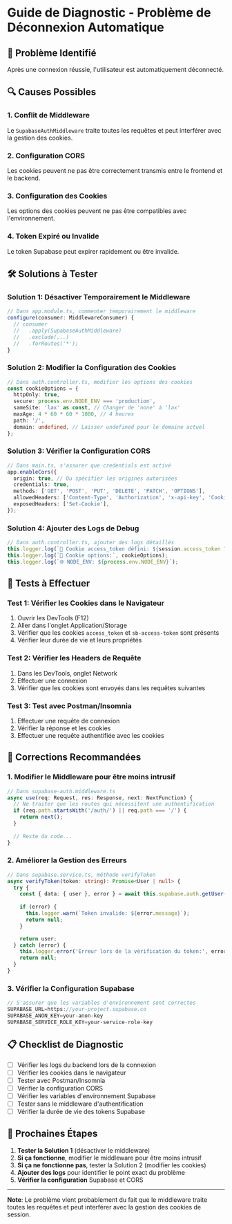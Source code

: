 # Guide de Diagnostic - Problème de Déconnexion Automatique

## 🚨 Problème Identifié
Après une connexion réussie, l'utilisateur est automatiquement déconnecté.

## 🔍 Causes Possibles

### 1. **Conflit de Middleware**
Le `SupabaseAuthMiddleware` traite toutes les requêtes et peut interférer avec la gestion des cookies.

### 2. **Configuration CORS**
Les cookies peuvent ne pas être correctement transmis entre le frontend et le backend.

### 3. **Configuration des Cookies**
Les options des cookies peuvent ne pas être compatibles avec l'environnement.

### 4. **Token Expiré ou Invalide**
Le token Supabase peut expirer rapidement ou être invalide.

## 🛠️ Solutions à Tester

### Solution 1: Désactiver Temporairement le Middleware
```typescript
// Dans app.module.ts, commenter temporairement le middleware
configure(consumer: MiddlewareConsumer) {
  // consumer
  //   .apply(SupabaseAuthMiddleware)
  //   .exclude(...)
  //   .forRoutes('*');
}
```

### Solution 2: Modifier la Configuration des Cookies
```typescript
// Dans auth.controller.ts, modifier les options des cookies
const cookieOptions = {
  httpOnly: true,
  secure: process.env.NODE_ENV === 'production',
  sameSite: 'lax' as const, // Changer de 'none' à 'lax'
  maxAge: 4 * 60 * 60 * 1000, // 4 heures
  path: '/',
  domain: undefined, // Laisser undefined pour le domaine actuel
};
```

### Solution 3: Vérifier la Configuration CORS
```typescript
// Dans main.ts, s'assurer que credentials est activé
app.enableCors({
  origin: true, // Ou spécifier les origines autorisées
  credentials: true,
  methods: ['GET', 'POST', 'PUT', 'DELETE', 'PATCH', 'OPTIONS'],
  allowedHeaders: ['Content-Type', 'Authorization', 'x-api-key', 'Cookie'],
  exposedHeaders: ['Set-Cookie'],
});
```

### Solution 4: Ajouter des Logs de Debug
```typescript
// Dans auth.controller.ts, ajouter des logs détaillés
this.logger.log(`🍪 Cookie access_token défini: ${session.access_token ? 'Oui' : 'Non'}`);
this.logger.log(`🍪 Cookie options:`, cookieOptions);
this.logger.log(`🌐 NODE_ENV: ${process.env.NODE_ENV}`);
```

## 🧪 Tests à Effectuer

### Test 1: Vérifier les Cookies dans le Navigateur
1. Ouvrir les DevTools (F12)
2. Aller dans l'onglet Application/Storage
3. Vérifier que les cookies `access_token` et `sb-access-token` sont présents
4. Vérifier leur durée de vie et leurs propriétés

### Test 2: Vérifier les Headers de Requête
1. Dans les DevTools, onglet Network
2. Effectuer une connexion
3. Vérifier que les cookies sont envoyés dans les requêtes suivantes

### Test 3: Test avec Postman/Insomnia
1. Effectuer une requête de connexion
2. Vérifier la réponse et les cookies
3. Effectuer une requête authentifiée avec les cookies

## 🔧 Corrections Recommandées

### 1. Modifier le Middleware pour être moins intrusif
```typescript
// Dans supabase-auth.middleware.ts
async use(req: Request, res: Response, next: NextFunction) {
  // Ne traiter que les routes qui nécessitent une authentification
  if (req.path.startsWith('/auth/') || req.path === '/') {
    return next();
  }
  
  // Reste du code...
}
```

### 2. Améliorer la Gestion des Erreurs
```typescript
// Dans supabase.service.ts, méthode verifyToken
async verifyToken(token: string): Promise<User | null> {
  try {
    const { data: { user }, error } = await this.supabase.auth.getUser(token);
    
    if (error) {
      this.logger.warn(`Token invalide: ${error.message}`);
      return null;
    }

    return user;
  } catch (error) {
    this.logger.error('Erreur lors de la vérification du token:', error);
    return null;
  }
}
```

### 3. Vérifier la Configuration Supabase
```typescript
// S'assurer que les variables d'environnement sont correctes
SUPABASE_URL=https://your-project.supabase.co
SUPABASE_ANON_KEY=your-anon-key
SUPABASE_SERVICE_ROLE_KEY=your-service-role-key
```

## 📋 Checklist de Diagnostic

- [ ] Vérifier les logs du backend lors de la connexion
- [ ] Vérifier les cookies dans le navigateur
- [ ] Tester avec Postman/Insomnia
- [ ] Vérifier la configuration CORS
- [ ] Vérifier les variables d'environnement Supabase
- [ ] Tester sans le middleware d'authentification
- [ ] Vérifier la durée de vie des tokens Supabase

## 🚀 Prochaines Étapes

1. **Tester la Solution 1** (désactiver le middleware)
2. **Si ça fonctionne**, modifier le middleware pour être moins intrusif
3. **Si ça ne fonctionne pas**, tester la Solution 2 (modifier les cookies)
4. **Ajouter des logs** pour identifier le point exact du problème
5. **Vérifier la configuration** Supabase et CORS

---

**Note**: Le problème vient probablement du fait que le middleware traite toutes les requêtes et peut interférer avec la gestion des cookies de session. 